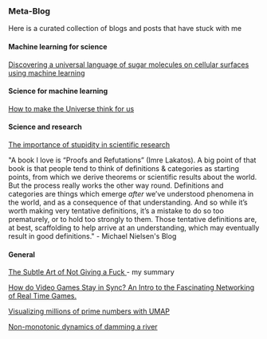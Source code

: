 ### Meta-Blog
Here is a curated collection of blogs and posts that have stuck with me 

#### Machine learning for science
<a href = 'https://www.quantamagazine.org/researchers-read-the-sugary-language-on-cell-surfaces-20210503/'> Discovering a universal language of sugar molecules on cellular surfaces using machine learning </a>

#### Science for machine learning
<a href = 'https://www.quantamagazine.org/how-to-make-the-universe-think-for-us-20220531/'> How to make the Universe think for us </a>

#### Science and research

<a href = 'https://journals.biologists.com/jcs/article/121/11/1771/30038/The-importance-of-stupidity-in-scientific-research'> The importance of stupidity in scientific research </a>

"A book I love is “Proofs and Refutations” (Imre Lakatos). A big point of that book is that people tend to think of definitions & categories as starting points, from which we derive theorems or scientific results about the world. But the process really works the other way round. Definitions and categories are things which emerge _after_ we’ve understood phenomena in the world, and as a consequence of that understanding. And so while it’s worth making very tentative definitions, it’s a mistake to do so too prematurely, or to hold too strongly to them. Those tentative definitions are, at best, scaffolding to help arrive at an understanding, which may eventually result in good definitions." - Michael Nielsen's Blog

#### General
<a href = 'https://github.com/mikailkhona/mikailkhona.github.io/blob/main/content/quotes%20that%20are%20nice'> The Subtle Art of Not Giving a Fuck </a> - my summary

<a href = 'https://medium.com/geekculture/how-do-video-games-stay-in-sync-an-intro-to-the-fascinating-networking-of-real-time-games-e923e66e8a0f'> How do Video Games Stay in Sync? An Intro to the Fascinating Networking of Real Time Games. </a>

<a href = 'https://johnhw.github.io/umap_primes/index.md.html'> Visualizing millions of prime numbers with UMAP</a>

<a href = 'https://serc.carleton.edu/details/files/19075.html'> Non-monotonic dynamics of damming a river </a>
